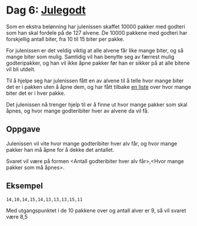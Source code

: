 # Dag 6: [Julegodt]()

Som en ekstra belønning har julenissen skaffet 10000 pakker med godteri som han skal fordele på de 127 alvene. De 10000 pakkene med godteri har forskjellig antall biter, fra 10 til 15 biter per pakke.

For julenissen er det veldig viktig at alle alvene får like mange biter, og så mange biter som mulig. Samtidig vil han benytte seg av færrest mulig godteripakker, og han vil ikke åpne pakker før han er sikker på at alle bitene vil bli utdelt.

Til å hjelpe seg har julenissen fått en av alvene til å telle hvor mange biter det er i pakken uten å åpne dem, og har fått tilbake [en liste](godteri.txt) over hvor mange biter det er i hver pakke.

Det julenissen nå trenger hjelp til er å finne ut hvor mange pakker som skal åpnes, og hvor mange godteribiter hver av alvene da vil få.

## Oppgave

Julenissen vil vite hvor mange godteribiter hver alv får, og hvor mange pakker han må åpne for å dekke det antallet.

Svaret vil være på formen <Antall godteribiter hver alv får>,<Hvor mange pakker som må åpnes>.

## Eksempel

```
14,10,14,15,14,13,13,13,15,11
```

Med utgangspunktet i de 10 pakkene over og antall alver er 9, så vil svaret være 8,5
